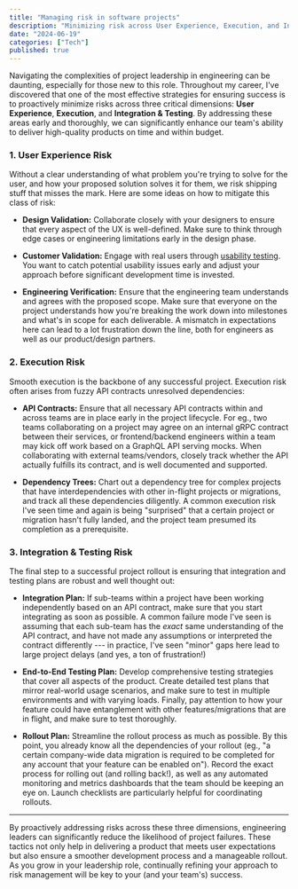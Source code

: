 ```yaml
---
title: "Managing risk in software projects"
description: "Minimizing risk across User Experience, Execution, and Integration & Testing"
date: "2024-06-19"
categories: ["Tech"]
published: true
---
```


Navigating the complexities of project leadership in engineering can be daunting, especially for those new to this role. Throughout my career, I've discovered that one of the most effective strategies for ensuring success is to proactively minimize risks across three critical dimensions: **User Experience**, **Execution**, and **Integration & Testing**. By addressing these areas early and thoroughly, we can significantly enhance our team's ability to deliver high-quality products on time and within budget.

### 1\. User Experience Risk

Without a clear understanding of what problem you're trying to solve for the user, and how your proposed solution solves it for them, we risk shipping stuff that misses the mark. Here are some ideas on how to mitigate this class of risk:

- **Design Validation:** Collaborate closely with your designers to ensure that every aspect of the UX is well-defined. Make sure to think through edge cases or engineering limitations early in the design phase.

- **Customer Validation:** Engage with real users through [usability testing](https://www.anantjain.dev/posts/the-well-kept-secret-behind-great-ux-usability-testing). You want to catch potential usability issues early and adjust your approach before significant development time is invested.

- **Engineering Verification:** Ensure that the engineering team understands and agrees with the proposed scope. Make sure that everyone on the project understands how you're breaking the work down into milestones and what's in scope for each deliverable. A mismatch in expectations here can lead to a lot frustration down the line, both for engineers as well as our product/design partners.

### 2\. Execution Risk

Smooth execution is the backbone of any successful project. Execution risk often arises from fuzzy API contracts unresolved dependencies:

- **API Contracts:** Ensure that all necessary API contracts within and across teams are in place early in the project lifecycle. For eg., two teams collaborating on a project may agree on an internal gRPC contract between their services, or frontend/backend engineers within a team may kick off work based on a GraphQL API serving mocks. When collaborating with external teams/vendors, closely track whether the API actually fulfills its contract, and is well documented and supported.

- **Dependency Trees:** Chart out a dependency tree for complex projects that have interdependencies with other in-flight projects or migrations, and track all these dependencies diligently. A common execution risk I've seen time and again is being "surprised" that a certain project or migration hasn't fully landed, and the project team presumed its completion as a prerequisite.

### 3\. Integration & Testing Risk

The final step to a successful project rollout is ensuring that integration and testing plans are robust and well thought out:

- **Integration Plan:** If sub-teams within a project have been working independently based on an API contract, make sure that you start integrating as soon as possible. A common failure mode I've seen is assuming that each sub-team has the *exact* same understanding of the API contract, and have not made any assumptions or interpreted the contract differently --- in practice, I've seen "minor" gaps here lead to large project delays (and yes, a ton of frustration!)

- **End-to-End Testing Plan:** Develop comprehensive testing strategies that cover all aspects of the product. Create detailed test plans that mirror real-world usage scenarios, and make sure to test in multiple environments and with varying loads. Finally, pay attention to how your feature could have entanglement with other features/migrations that are in flight, and make sure to test thoroughly.

- **Rollout Plan:** Streamline the rollout process as much as possible. By this point, you already know all the dependencies of your rollout (eg., "a certain company-wide data migration is required to be completed for any account that your feature can be enabled on"). Record the exact process for rolling out (and rolling back!), as well as any automated monitoring and metrics dashboards that the team should be keeping an eye on. Launch checklists are particularly helpful for coordinating rollouts.

---

By proactively addressing risks across these three dimensions, engineering leaders can significantly reduce the likelihood of project failures. These tactics not only help in delivering a product that meets user expectations but also ensure a smoother development process and a manageable rollout. As you grow in your leadership role, continually refining your approach to risk management will be key to your (and your team's) success.
